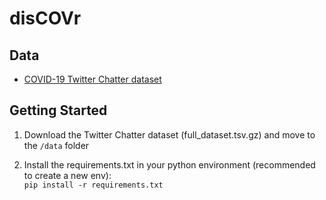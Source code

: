 # disCOVr

## Data
- [COVID-19 Twitter Chatter dataset](https://zenodo.org/record/5701438#.YZSXxi-B0kg)

## Getting Started

1. Download the Twitter Chatter dataset (full_dataset.tsv.gz) and move to the `/data` folder


2. Install the requirements.txt in your python environment (recommended to create a new env):<br>
`pip install -r requirements.txt`

